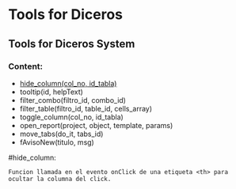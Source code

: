 # Tools for Diceros

## Tools for Diceros System 

### Content:
- [hide_column(col_no, id_tabla)](#hide_column)
- tooltip(id, helpText)
- filter_combo(filtro_id, combo_id)
- filter_table(filtro_id, table_id, cells_array)
- toggle_column(col_no, id_tabla)
- open_report(project, object, template, params)
- move_tabs(do_it, tabs_id)
- fAvisoNew(titulo, msg)

#hide_column:

    Funcion llamada en el evento onClick de una etiqueta <th> para
	ocultar la columna del click.

